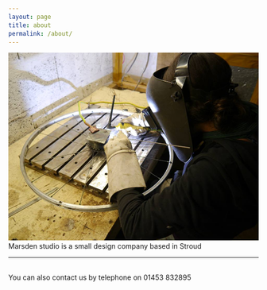 ```yaml
---
layout: page
title: about
permalink: /about/
---
```


<img class="col one right" src="/img/profile.jpg">

<br/>
Marsden studio is a small design company based in Stroud


<br/>
<hr/>
<br/>
<span class="contacticon center">
	<a href="mailto:marsdenstudios@gmail.com"><i class="fa fa-envelope-square"></i></a>
	<a href="https://github.com/marsdenstudios" target="_blank"><i class="fa fa-github-square"></i></a>
	<a href="https://www.facebook.com/marsdenstudios" target="_blank"><i class="fa fa-facebook-square"></i></a>
</span>

<div class="col three caption">
	You can also contact us by telephone on 01453 832895
</div>
